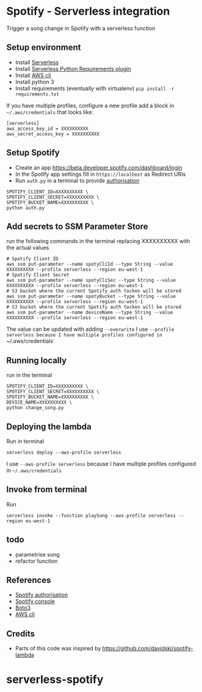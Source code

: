 # Spotify - Serverless integration

Trigger a song change in Spotify with a serverless function

## Setup environment

- Install [Serverless](https://serverless.com/framework/docs/providers/aws/guide/quick-start/)
- Install [Serverless Python Requirements plugin](https://github.com/UnitedIncome/serverless-python-requirements)
- Install [AWS cli](http://brewformulas.org/Awscli)
- Install python 3
- Install requirements (eventually with virtualenv) `pip install -r requirements.txt`


If you have multiple profiles, configure a new profile add a block in `~/.aws/credentials` that looks like:
```
[serverless]
aws_access_key_id = XXXXXXXXXX
aws_secret_access_key = XXXXXXXXXX
```


## Setup Spotify

- Create an app https://beta.developer.spotify.com/dashboard/login
- In the Spotify app settings fill in `https://localhost` as Redirect URIs
- Run `auth.py` in a terminal to provide [authorisation](https://beta.developer.spotify.com/documentation/general/guides/authorization-guide/#authorization-code-flow)
```
SPOTIFY_CLIENT_ID=XXXXXXXXXX \
SPOTIFY_CLIENT_SECRET=XXXXXXXXXX \
SPOTIFY_BUCKET_NAME=XXXXXXXXXX \
python auth.py
```

## Add secrets to SSM Parameter Store

run the following commands in the terminal replacing XXXXXXXXXX with the actual values
```
# Spotify Client ID
aws ssm put-parameter --name spotyCliId --type String --value XXXXXXXXXX --profile serverless --region eu-west-1
# Spotify Client Secret
aws ssm put-parameter --name spotyCliSec --type String --value XXXXXXXXXX --profile serverless --region eu-west-1
# S3 bucket where the current Spotify auth tocken will be stored
aws ssm put-parameter --name spotyBucket --type String --value XXXXXXXXXX --profile serverless --region eu-west-1
# S3 bucket where the current Spotify auth tocken will be stored
aws ssm put-parameter --name deviceName --type String --value XXXXXXXXXX --profile serverless --region eu-west-1
```
The value can be updated with adding `--overwrite`
I use `--profile serverless because I have multiple profiles configured in `~/.aws/credentials`

## Running locally

run in the terminal
```
SPOTIFY_CLIENT_ID=XXXXXXXXXX \
SPOTIFY_CLIENT_SECRET=XXXXXXXXXX \
SPOTIFY_BUCKET_NAME=XXXXXXXXXX \
DEVICE_NAME=XXXXXXXXXX \
python change_song.py
```

## Deploying the lambda

Run in terminal
```
serverless deploy --aws-profile serverless
```
I use `--aws-profile serverless` because I have multiple profiles configured in `~/.aws/credentials`

## Invoke from terminal
Run
```
serverless invoke --function playSong --aws-profile serverless --region eu-west-1
```

## todo
- parametrise song
- refactor function

## References

- [Spotify authorisation](https://beta.developer.spotify.com/documentation/general/guides/authorization-guide/#authorization-code-flow)
- [Spotify console](https://beta.developer.spotify.com/console)
- [Boto3](https://boto3.readthedocs.io/en/latest/guide/quickstart.html)
- [AWS cli](https://docs.aws.amazon.com/cli/latest/reference/)

## Credits
- Parts of this code was inspired by https://github.com/davidski/spotify-lambda
# serverless-spotify
